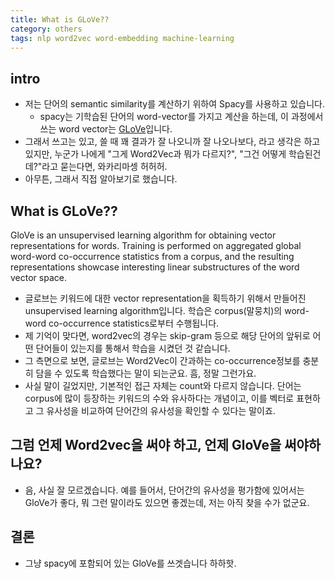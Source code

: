 ```yaml
---
title: What is GLoVe?? 
category: others
tags: nlp word2vec word-embedding machine-learning
---
```


## intro

- 저는 단어의 semantic similarity를 계산하기 위하여 Spacy를 사용하고 있습니다. 
    - spacy는 기학습된 단어의 word-vector를 가지고 계산을 하는데, 이 과정에서 쓰는 word vector는 [GLoVe](https://nlp.stanford.edu/pubs/glove.pdf)입니다. 
- 그래서 쓰고는 있고, 쓸 때 꽤 결과가 잘 나오니까 잘 나오나보다, 라고 생각은 하고 있지만, 누군가 나에게 "그게 Word2Vec과 뭐가 다르지?", "그건 어떻게 학습된건데?"라고 묻는다면, 와카리마셍 허허허. 
- 아무튼, 그래서 직접 알아보기로 했습니다. 

## What is GLoVe?? 

> 
GloVe is an unsupervised learning algorithm for obtaining vector representations for words. Training is performed on aggregated global word-word co-occurrence statistics from a corpus, and the resulting representations showcase interesting linear substructures of the word vector space.

- 글로브는 키워드에 대한 vector representation을 획득하기 위해서 만들어진 unsupervised learning algorithm입니다. 학습은 corpus(말뭉치)의 word-word co-occurrence statistics로부터 수행됩니다. 
- 제 기억이 맞다면, word2vec의 경우는 skip-gram 등으로 해당 단어의 앞뒤로 어떤 단어들이 있는지를 통해서 학습을 시켰던 것 같습니다. 
- 그 측면으로 보면, 글로브는 Word2Vec이 간과하는 co-occurrence정보를 충분히 담을 수 있도록 학습했다는 말이 되는군요. 흠, 정말 그런가요. 
- 사실 말이 길었지만, 기본적인 접근 자체는 count와 다르지 않습니다. 단어는 corpus에 많이 등장하는 키워드의 수와 유사하다는 개념이고, 이를 벡터로 표현하고 그 유사성을 비교하여 단어간의 유사성을 확인할 수 있다는 말이죠. 

## 그럼 언제 Word2vec을 써야 하고, 언제 GloVe을 써야하나요? 

- 음, 사실 잘 모르겠습니다. 예를 들어서, 단어간의 유사성을 평가함에 있어서는 GloVe가 좋다, 뭐 그런 말이라도 있으면 좋겠는데, 저는 아직 찾을 수가 없군요. 

## 결론

- 그냥 spacy에 포함되어 있는 GloVe를 쓰겟습니다 하하핫.
